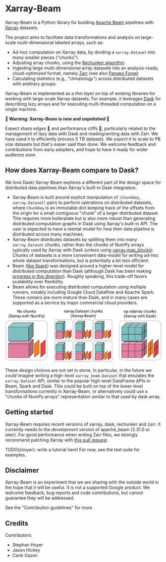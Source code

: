 # Xarray-Beam

Xarray-Beam is a Python library for building
[Apache Beam](https://beam.apache.org/) pipelines with
[Xarray](http://xarray.pydata.org/en/stable/) datasets.

The project aims to facilitate data transformations and analysis on large-scale
multi-dimensional labeled arrays, such as:

- Ad-hoc computation on Xarray data, by dividing a `xarray.Dataset` into many
  smaller pieces ("chunks").
- Adjusting array chunks, using the
  [Rechunker algorithm](https://rechunker.readthedocs.io/en/latest/algorithm.html)
- Ingesting large multi-dimensional array datasets into an analysis-ready,
  cloud-optimized format, namely [Zarr](https://zarr.readthedocs.io/) (see also
  [Pangeo Forge](https://github.com/pangeo-forge/pangeo-forge-recipes))
- Calculating statistics (e.g., "climatology") across distributed datasets with
  arbitrary groups.

Xarray-Beam is implemented as a _thin layer_ on top of existing libraries for
working with large-scale Xarray datasets. For example, it leverages
[Dask](https://dask.org/) for describing lazy arrays and for executing
multi-threaded computation on a single machine.

**🚨 Warning: Xarray-Beam is new and unpolished 🚨**

Expect sharp edges 🔪 and performance cliffs 🧗, particularly related to the
management of lazy data with Dask and reading/writing data with Zarr. We have
used it to efficiently process 5 TB datasets. We _expect_ it to scale to PB size
datasets but that's easier said than done. We welcome feedback and contributions
from early adopters, and hope to have it ready for wider audience soon.

## How does Xarray-Beam compare to Dask?

We love Dask! Xarray-Beam explores a different part of the design space for
distributed data pipelines than Xarray's built-in Dask integration:

- Xarray-Beam is built around explicit manipulation of
  `(ChunkKey, xarray.Dataset)` pairs to perform operations on distributed
  datasets, where `ChunkKey` is an immutable dict keeping track of the offsets
  from the origin for a small contiguous "chunk" of a larger distributed
  dataset. This requires more boilerplate but is also more robust than
  generating distributed computation graphs in Dask using Xarray's built-in API.
  The user is expected to have a mental model for how their data pipeline is
  distributed across many machines.
- Xarray-Beam distributes datasets by splitting them into many `xarray.Dataset`
  chunks, rather than the chunks of NumPy arrays typically used by Xarray with
  Dask (unless using
  [xarray.map_blocks](http://xarray.pydata.org/en/stable/user-guide/dask.html#automatic-parallelization-with-apply-ufunc-and-map-blocks)).
  Chunks of datasets is a more convenient data-model for writing ad-hoc
  whole dataset transformations, but is potentially a bit less efficient.
- Beam ([like Spark](https://docs.dask.org/en/latest/spark.html)) was designed
  around a higher-level model for distributed computation than Dask (although
  Dask has been making
  [progress in this direction](https://coiled.io/blog/dask-under-the-hood-scheduler-refactor/)).
  Roughly speaking, this trade-off favors scalability over flexibility.
- Beam allows for executing distributed computation using multiple runners,
  notably including Google Cloud Dataflow and Apache Spark. These runners are
  more mature than Dask, and in many cases are supported as a service by major
  commercial cloud providers.

![Xarray-Beam datamodel vs Xarray-Dask](./static/xarray-beam-vs-xarray-dask.png)

These design choices are not set in stone. In particular, in the future we
_could_ imagine writing a high-level `xarray_beam.Dataset` that emulates the
`xarray.Dataset` API, similar to the popular high-level DataFrame APIs in Beam,
Spark and Dask. This could be built on top of the lower-level transformations
currently in Xarray-Beam, or alternatively could use a "chunks of NumPy arrays"
representation similar to that used by dask.array.

## Getting started

Xarray-Beam requires recent versions of xarray, dask, rechunker and zarr. It
currently needs to the _development version_ of apache_beam (2.31.0 or later).
For good performance when writing Zarr files, we strongly recommend patching
Xarray with [this pull request](https://github.com/pydata/xarray/pull/5252).

TODO(shoyer): write a tutorial here! For now, see the test suite for examples.

## Disclaimer

Xarray-Beam is an experiment that we are sharing with the outside world in the
hope that it will be useful. It is not a supported Google product. We welcome
feedback, bug reports and code contributions, but cannot guarantee they will be
addressed.

See the "Contribution guidelines" for more.

## Credits

Contributors:

- Stephan Hoyer
- Jason Hickey
- Cenk Gazen

